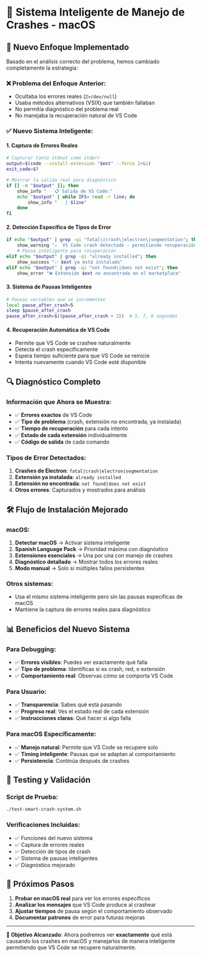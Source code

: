# 🧠 Sistema Inteligente de Manejo de Crashes - macOS

## 🎯 Nuevo Enfoque Implementado

Basado en el análisis correcto del problema, hemos cambiado completamente la estrategia:

### ❌ **Problema del Enfoque Anterior:**
- Ocultaba los errores reales (`2>/dev/null`)
- Usaba métodos alternativos (VSIX) que también fallaban
- No permitía diagnóstico del problema real
- No manejaba la recuperación natural de VS Code

### ✅ **Nuevo Sistema Inteligente:**

#### 1. **Captura de Errores Reales**
```bash
# Capturar tanto stdout como stderr
output=$(code --install-extension "$ext" --force 2>&1)
exit_code=$?

# Mostrar la salida real para diagnóstico
if [[ -n "$output" ]]; then
    show_info "   📋 Salida de VS Code:"
    echo "$output" | while IFS= read -r line; do
        show_info "   │ $line"
    done
fi
```

#### 2. **Detección Específica de Tipos de Error**
```bash
if echo "$output" | grep -qi "fatal\|crash\|electron\|segmentation"; then
    show_warning "⚠️  VS Code crash detectado - permitiendo recuperación"
    # Pausa inteligente para recuperación
elif echo "$output" | grep -qi "already installed"; then
    show_success "✅ $ext ya está instalado"
elif echo "$output" | grep -qi "not found\|does not exist"; then
    show_error "❌ Extensión $ext no encontrada en el marketplace"
```

#### 3. **Sistema de Pausas Inteligentes**
```bash
# Pausas variables que se incrementan
local pause_after_crash=5
sleep $pause_after_crash
pause_after_crash=$((pause_after_crash + 2))  # 5, 7, 9 segundos
```

#### 4. **Recuperación Automática de VS Code**
- Permite que VS Code se crashee naturalmente
- Detecta el crash específicamente
- Espera tiempo suficiente para que VS Code se reinicie
- Intenta nuevamente cuando VS Code esté disponible

## 🔍 **Diagnóstico Completo**

### Información que Ahora se Muestra:
- ✅ **Errores exactos** de VS Code
- ✅ **Tipo de problema** (crash, extensión no encontrada, ya instalada)
- ✅ **Tiempo de recuperación** para cada intento
- ✅ **Estado de cada extensión** individualmente
- ✅ **Código de salida** de cada comando

### Tipos de Error Detectados:
1. **Crashes de Electron**: `fatal|crash|electron|segmentation`
2. **Extensión ya instalada**: `already installed`
3. **Extensión no encontrada**: `not found|does not exist`
4. **Otros errores**: Capturados y mostrados para análisis

## 🛠️ **Flujo de Instalación Mejorado**

### macOS:
1. **Detectar macOS** → Activar sistema inteligente
2. **Spanish Language Pack** → Prioridad máxima con diagnóstico
3. **Extensiones esenciales** → Una por una con manejo de crashes
4. **Diagnóstico detallado** → Mostrar todos los errores reales
5. **Modo manual** → Solo si múltiples fallos persistentes

### Otros sistemas:
- Usa el mismo sistema inteligente pero sin las pausas específicas de macOS
- Mantiene la captura de errores reales para diagnóstico

## 📊 **Beneficios del Nuevo Sistema**

### Para Debugging:
- ✅ **Errores visibles**: Puedes ver exactamente qué falla
- ✅ **Tipo de problema**: Identificas si es crash, red, o extensión
- ✅ **Comportamiento real**: Observas cómo se comporta VS Code

### Para Usuario:
- ✅ **Transparencia**: Sabes qué está pasando
- ✅ **Progreso real**: Ves el estado real de cada extensión
- ✅ **Instrucciones claras**: Qué hacer si algo falla

### Para macOS Específicamente:
- ✅ **Manejo natural**: Permite que VS Code se recupere solo
- ✅ **Timing inteligente**: Pausas que se adaptan al comportamiento
- ✅ **Persistencia**: Continúa después de crashes

## 🧪 **Testing y Validación**

### Script de Prueba:
```bash
./test-smart-crash-system.sh
```

### Verificaciones Incluidas:
- ✅ Funciones del nuevo sistema
- ✅ Captura de errores reales
- ✅ Detección de tipos de crash
- ✅ Sistema de pausas inteligentes
- ✅ Diagnóstico mejorado

## 🚀 **Próximos Pasos**

1. **Probar en macOS real** para ver los errores específicos
2. **Analizar los mensajes** que VS Code produce al crashear
3. **Ajustar tiempos** de pausa según el comportamiento observado
4. **Documentar patrones** de error para futuras mejoras

---

**🎯 Objetivo Alcanzado**: Ahora podremos ver **exactamente** qué está causando los crashes en macOS y manejarlos de manera inteligente permitiendo que VS Code se recupere naturalmente.
